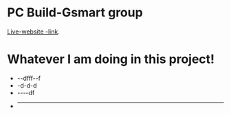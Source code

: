 # PC Build-Gsmart group

[Live-website -link]().

# Whatever I am doing in this project!
* --dfff--f
* -d-d-d
* ----df
* ---------